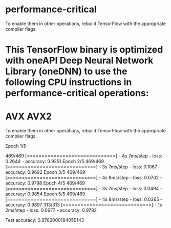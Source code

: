 # performance-critical
To enable them in other operations, rebuild TensorFlow with the appropriate compiler flags.

# This TensorFlow binary is optimized with oneAPI Deep Neural Network Library (oneDNN) to use the following CPU instructions in performance-critical operations:  
# AVX AVX2
To enable them in other operations, rebuild TensorFlow with the appropriate compiler flags.

Epoch 1/5

469/469 [==============================] - 4s 7ms/step - loss: 0.2644 - accuracy: 0.9251
Epoch 2/5
469/469 [==============================] - 3s 7ms/step - loss: 0.1067 - accuracy: 0.9692
Epoch 3/5
469/469 [==============================] - 4s 8ms/step - loss: 0.0702 - accuracy: 0.9798
Epoch 4/5
469/469 [==============================] - 3s 7ms/step - loss: 0.0494 - accuracy: 0.9854
Epoch 5/5
469/469 [==============================] - 4s 8ms/step - loss: 0.0365 - accuracy: 0.9897
313/313 [==============================] - 1s 2ms/step - loss: 0.0677 - accuracy: 0.9782

Test accuracy: 0.9782000184059143
